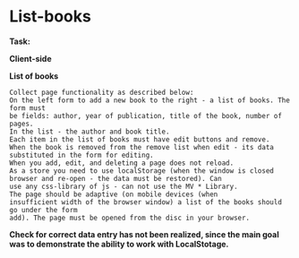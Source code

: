 # List-books
**Task:**

**Client-side**

**List of books**

    Collect page functionality as described below:
    On the left form to add a new book to the right - a list of books. The form must
    be fields: author, year of publication, title of the book, number of pages. 
    In the list - the author and book title. 
    Each item in the list of books must have edit buttons and remove. 
    When the book is removed from the remove list when edit - its data substituted in the form for editing. 
    When you add, edit, and deleting a page does not reload.
    As a store you need to use localStorage (when the window is closed
    browser and re-open - the data must be restored). Can
    use any css-library of js - can not use the MV * Library.
    The page should be adaptive (on mobile devices (when
    insufficient width of the browser window) a list of the books should go under the form
    add). The page must be opened from the disc in your browser.

**Сheck for correct data entry has not been realized, since the main goal was to demonstrate the ability to work with LocalStotage.**
